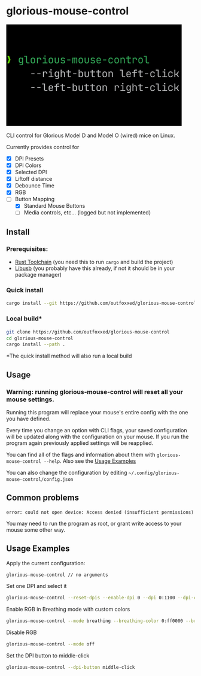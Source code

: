 # glorious-mouse-control
![](hecker.png)

CLI control for Glorious Model D and Model O (wired) mice on Linux.

Currently provides control for
 - [X] DPI Presets
 - [X] DPI Colors
 - [X] Selected DPI
 - [X] Liftoff distance
 - [X] Debounce Time
 - [X] RGB
 - [ ] Button Mapping
 	- [X] Standard Mouse Buttons
	- [ ] Media controls, etc... (logged but not implemented)

## Install
### Prerequisites:
 - [Rust Toolchain](https://rustup.rs) (you need this to run `cargo` and build the project)
 - [Libusb](https://libusb.info/) (you probably have this already, if not it should be in your package manager)

### Quick install
```sh
cargo install --git https://github.com/outfoxxed/glorious-mouse-control
```

### Local build*
```sh
git clone https://github.com/outfoxxed/glorious-mouse-control
cd glorious-mouse-control
cargo install --path .
```

*The quick install method will also run a local build

## Usage
### Warning: running glorious-mouse-control will reset all your mouse settings.
Running this program will replace your mouse's entire config with the one you have defined.

Every time you change an option with CLI flags, your saved configuration will be updated
along with the configuration on your mouse. If you run the program again previously applied
settings will be reapplied.

You can find all of the flags and information about them with `glorious-mouse-control --help`.
Also see the [Usage Examples](#usage-examples)

You can also change the configuration by editing `~/.config/glorious-mouse-control/config.json`

## Common problems

```
error: could not open device: Access denied (insufficient permissions)
```
You may need to run the program as root, or grant write access to your mouse some other way.

## Usage Examples

Apply the current configuration:
```sh
glorious-mouse-control // no arguments
```

Set one DPI and select it
```sh
glorious-mouse-control --reset-dpis --enable-dpi 0 --dpi 0:1100 --dpi-color 0:ffffff --select-dpi 0
```

Enable RGB in Breathing mode with custom colors
```sh
glorious-mouse-control --mode breathing --breathing-color 0:ff0000 --breathing-color 1:00ff00 --breathing-color 2:0000ff --breathing-color 3:ff00ff --breathing-color 4:ffff00 --breathing-color 5:00ffff --breathing-color 6:ffffff --breathing-speed 3
```

Disable RGB
```sh
glorious-mouse-control --mode off
```

Set the DPI button to middle-click
```sh
glorious-mouse-control --dpi-button middle-click
```
